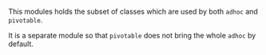 This modules holds the subset of classes which are used by both `adhoc` and `pivotable`.

It is a separate module so that `pivotable` does not bring the whole `adhoc` by default.